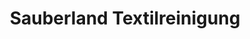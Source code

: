 ---
title: "Sauberland Textilreinigung"
url: /bremerhaven/sauberland-textilreinigung/
shop: Wäscherei
---